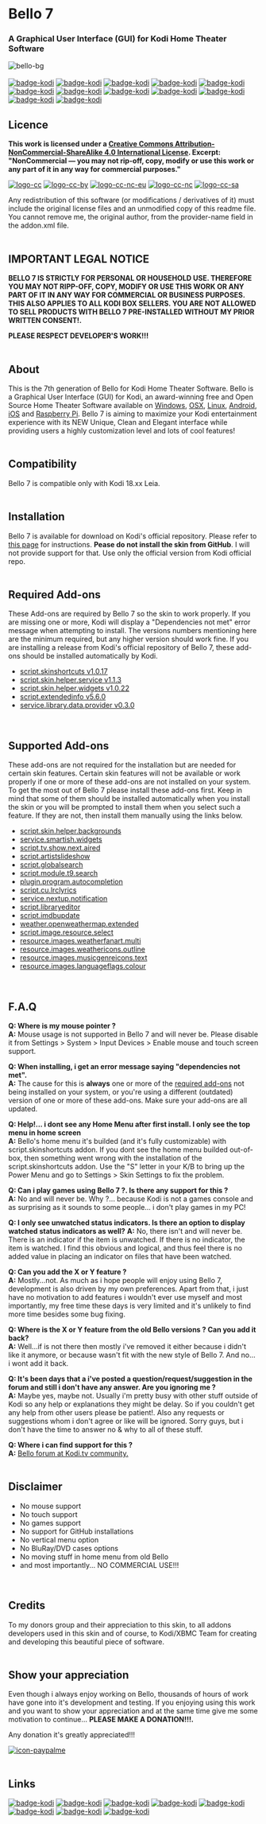 # Bello 7
### A Graphical User Interface (GUI) for Kodi Home Theater Software
![bello-bg](https://i.imgur.com/PHRssiE.jpg)
<br><br>
[![badge-kodi](https://img.shields.io/badge/Licence-440E66.svg?style=plastic)](#Licence) [![badge-kodi](https://img.shields.io/badge/Legal_Notice-440E66.svg?style=plastic)](#IMPORTANT-LEGAL-NOTICE) [![badge-kodi](https://img.shields.io/badge/About-440E66.svg?style=plastic)](#About) [![badge-kodi](https://img.shields.io/badge/Compatibility-440E66.svg?style=plastic)](#Compatibility) [![badge-kodi](https://img.shields.io/badge/Installation-440E66.svg?style=plastic)](#Installation) [![badge-kodi](https://img.shields.io/badge/Required_Add--ons-440E66.svg?style=plastic)](#Required-Add-ons) [![badge-kodi](https://img.shields.io/badge/Supported_Add--ons-440E66.svg?style=plastic)](#Supported-Add-ons) [![badge-kodi](https://img.shields.io/badge/F.A.Q-440E66.svg?style=plastic)](#FAQ) [![badge-kodi](https://img.shields.io/badge/Disclaimer-440E66.svg?style=plastic)](#Disclaimer) [![badge-kodi](https://img.shields.io/badge/Credits-440E66.svg?style=plastic)](#Credits) [![badge-kodi](https://img.shields.io/badge/Donate_Now!-440E66.svg?style=plastic)](#Show-your-appreciation) [![badge-kodi](https://img.shields.io/badge/Links-440E66.svg?style=plastic)](#Links) 

## Licence
**This work is licensed under a <a rel="license" href="http://creativecommons.org/licenses/by-nc-sa/4.0/">Creative Commons Attribution-NonCommercial-ShareAlike 4.0 International License</a>. Excerpt: "NonCommercial — you may not rip-off, copy, modify or use this work or any part of it in any way for commercial purposes."**
<br>

[![logo-cc](https://mirrors.creativecommons.org/presskit/icons/cc.svg)](http://creativecommons.org/licenses/by-nc-sa/4.0/) [![logo-cc-by](https://mirrors.creativecommons.org/presskit/icons/by.svg)](http://creativecommons.org/licenses/by-nc-sa/4.0/) [![logo-cc-nc-eu](https://mirrors.creativecommons.org/presskit/icons/nc-eu.svg)](http://creativecommons.org/licenses/by-nc-sa/4.0/) [![logo-cc-nc](https://mirrors.creativecommons.org/presskit/icons/nc.svg)](http://creativecommons.org/licenses/by-nc-sa/4.0/) [![logo-cc-sa](https://mirrors.creativecommons.org/presskit/icons/sa.svg)](http://creativecommons.org/licenses/by-nc-sa/4.0/)

Any redistribution of this software (or modifications / derivatives of it) must include the original license files and an unmodified copy of this readme file. You cannot remove me, the original author, from the provider-name field in the addon.xml file.
<br><br>

## IMPORTANT LEGAL NOTICE
**BELLO 7 IS STRICTLY FOR PERSONAL OR HOUSEHOLD USE. THEREFORE YOU MAY NOT RIPP-OFF, COPY, MODIFY OR USE THIS WORK OR ANY PART OF IT IN ANY WAY FOR COMMERCIAL OR BUSINESS PURPOSES. THIS ALSO APPLIES TO ALL KODI BOX SELLERS. YOU ARE NOT ALLOWED TO SELL PRODUCTS WITH BELLO 7 PRE-INSTALLED WITHOUT MY PRIOR WRITTEN CONSENT!.**

**PLEASE RESPECT DEVELOPER'S WORK!!!**
<br><br>

## About
This is the 7th generation of Bello for Kodi Home Theater Software. Bello is a Graphical User Interface (GUI) for Kodi, an award-winning free and Open Source Home Theater Software available on [Windows](https://kodi.tv/download/849), [OSX](https://kodi.tv/download/851), [Linux](https://kodi.tv/download/850), [Android](https://kodi.tv/download/852), [iOS](https://kodi.tv/download/854) and [Raspberry Pi](https://kodi.tv/download/853). Bello 7 is aiming to maximize your Kodi entertainment experience with its NEW Unique, Clean and Elegant interface while providing users a highly customization level and lots of cool features!
<br><br>

## Compatibility
Bello 7 is compatible only with Kodi 18.xx Leia.
<br><br>

## Installation
Bello 7 is available for download on Kodi's official repository. Please refer to [this page](http://wiki.kodi.tv/index.php?title=HOW-TO:Change_skins) for instructions.
**Pease do not install the skin from GitHub**. I will not provide support for that. Use only the official version
from Kodi official repo.
<br><br>

## Required Add-ons
These Add-ons are required by Bello 7 so the skin to work properly. If you are missing one or more, Kodi will display a "Dependencies not met" error message when attempting to install. The versions numbers mentioning here are the minimum required, but any higher version should work fine. If you are installing a release from Kodi's official repository of Bello 7, these add-ons should be installed automatically by Kodi.
<ul><li><a href="http://mirrors.xbmc.org/addons/krypton/script.skinshortcuts/">script.skinshortcuts v1.0.17</a></li>
<li><a href="http://mirrors.xbmc.org/addons/krypton/script.skin.helper.service/">script.skin.helper.service v1.1.3</a></li>
<li><a href="http://mirrors.xbmc.org/addons/krypton/script.skin.helper.widgets/">script.skin.helper.widgets v1.0.22</a></li>
<li><a href="http://mirrors.xbmc.org/addons/krypton/script.extendedinfo/">script.extendedinfo v5.6.0</a></li>
<li><a href="http://mirrors.xbmc.org/addons/krypton/service.library.data.provider/">service.library.data.provider v0.3.0</a></li></ul>
<br>

## Supported Add-ons
These add-ons are not required for the installation but are needed for certain skin features. Certain skin features will not be available or work properly if one or more of these add-ons are not installed on your system. To get the most out of Bello 7 please install these add-ons first. Keep in mind that some of them should be installed automatically when you install the skin or you will be prompted to install them when you select such a feature. If they are not, then install them manually using the links below.
<ul><li><a href="http://mirrors.xbmc.org/addons/krypton/script.skin.helper.backgrounds/">script.skin.helper.backgrounds</a></li>
<li><a href="http://mirrors.xbmc.org/addons/krypton/service.smartish.widgets/">service.smartish.widgets</a></li>
<li><a href="http://mirrors.xbmc.org/addons/krypton/script.tv.show.next.aired/">script.tv.show.next.aired</a></li>
<li><a href="http://mirrors.xbmc.org/addons/krypton/script.artistslideshow/">script.artistslideshow</a></li>
<li><a href="http://mirrors.xbmc.org/addons/krypton/script.globalsearch/">script.globalsearch</a></li>
<li><a href="http://mirrors.xbmc.org/addons/krypton/script.module.t9.search/">script.module.t9.search</a></li>
<li><a href="http://mirrors.xbmc.org/addons/krypton/plugin.program.autocompletion/">plugin.program.autocompletion</a></li>
<li><a href="http://mirrors.xbmc.org/addons/krypton/script.cu.lrclyrics/">script.cu.lrclyrics</a></li>
<li><a href="http://mirrors.xbmc.org/addons/krypton/service.nextup.notification/">service.nextup.notification</a></li>
<li><a href="https://github.com/phil65/script.libraryeditor/">script.libraryeditor</a></li>
<li><a href="https://github.com/jansepke/script.imdbupdate/">script.imdbupdate</a></li>
<li><a href="http://mirrors.xbmc.org/addons/krypton/weather.openweathermap.extended/">weather.openweathermap.extended</a></li>
<li><a href="http://mirrors.xbmc.org/addons/krypton/script.image.resource.select/">script.image.resource.select</a></li>
<li><a href="http://mirrors.xbmc.org/addons/krypton/resource.images.weatherfanart.multi/">resource.images.weatherfanart.multi</a></li>
<li><a href="http://mirrors.xbmc.org/addons/krypton/resource.images.weathericons.outline/">resource.images.weathericons.outline</a></li>
<li><a href="http://mirrors.xbmc.org/addons/krypton/resource.images.musicgenreicons.text/">resource.images.musicgenreicons.text</a></li>
<li><a href="http://mirrors.xbmc.org/addons/krypton/resource.images.languageflags.colour/">resource.images.languageflags.colour</a></li></ul>
<br>

## F.A.Q
**Q: Where is my mouse pointer ?**
<br>**A:** Mouse usage is not supported in Bello 7 and will never be. Please disable it from Settings > System > Input Devices > Enable mouse and touch screen support.

**Q: When installing, i get an error message saying "dependencies not met".**
<br>**A:** The cause for this is **always** one or more of the [required add-ons](#Required-Add-ons) not being installed on your system, or you're using a different (outdated) version of one or more of these add-ons. Make sure your add-ons are all updated.

**Q: Help!... i dont see any Home Menu after first install. I only see the top menu in home screen**
<br>**A:** Bello's home menu it's builded (and it's fully customizable) with script.skinshortcuts addon. If you dont see the home menu builded out-of-box, then something went wrong with the installation of the script.skinshortcuts addon. Use the "S" letter in your K/B to bring up the Power Menu and go to Settings > Skin Settings to fix the problem. 

**Q: Can i play games using Bello 7 ?. Is there any support for this ?**
<br>**A:** No and will never be. Why ?... because Kodi is not a games console and as surprising as it sounds to some people... i don't play games in my PC!

**Q: I only see unwatched status indicators. Is there an option to display watched status indicators as well?**
**A:** No, there isn't and will never be. There is an indicator if the item is unwatched. If there is no indicator, the item is watched. I find this obvious and logical, and thus feel there is no added value in placing an indicator on files that have been watched. 

**Q: Can you add the X or Y feature ?**
<br>**A:** Mostly...not. As much as i hope people will enjoy using Bello 7, development is also driven by my own preferences. Apart from that, i just have no motivation to add features i wouldn't ever use myself and most importantly, my free time these days is very limited and it's unlikely to find more time besides some bug fixing.

**Q: Where is the X or Y feature from the old Bello versions ? Can you add it back?**
<br>**A:** Well...if is not there then mostly i've removed it either because i didn't like it anymore, or because wasn't fit with the new style of Bello 7. And no... i wont add it back.

**Q: It's been days that a i've posted a question/request/suggestion in the forum and still i don't have any answer. Are you ignoring me ?**
<br>**A:** Maybe yes, maybe not. Usually i'm pretty busy with other stuff outside of Kodi so any help or explanations they might be delay. So if you couldn't get any help from other users please be patient!. Also any requests or suggestions whom i don't agree or like will be ignored. Sorry guys, but i don't have the time to answer no & why to all of these stuff.

**Q: Where i can find support for this ?**
<br>**A:** [Bello forum at Kodi.tv community.](http://forum.kodi.tv/forumdisplay.php?fid=198)
<br><br>

## Disclaimer
<ul><li>No mouse support</li>
<li>No touch support</li>
<li>No games support</li>
<li>No support for GitHub installations</li>
<li>No vertical menu option</li>
<li>No BluRay/DVD cases options</li>
<li>No moving stuff in home menu from old Bello</li>
<li>and most importantly... NO COMMERCIAL USE!!!</li></ul>
<br>

## Credits
To my donors group and their appreciation to this skin, to all addons developers used in this skin and of course, to Kodi/XBMC Team for creating and developing this beautiful piece of software.
<br><br>

## Show your appreciation
Even though i always enjoy working on Bello, thousands of hours of work have gone into it's development and testing. If you enjoying using this work and you want to show your appreciation and at the same time give me some motivation to continue... ****PLEASE MAKE A DONATION**!!!.**

Any donation it's greatly appreciated!!!

[![icon-paypalme](http://i.imgur.com/6kI9fcu.png)](https://www.paypal.me/Nessus)
<br><br>

## Links
[![badge-kodi](https://img.shields.io/badge/Powered_by-Kodi_18.xx-blue.svg)](https://kodi.tv/)  [![badge-kodi](https://img.shields.io/badge/Current_Version-v7.0.0-8D4DE9.svg)](https://kodi.tv/download)  [![badge-kodi](https://img.shields.io/badge/Skin-Support-red.svg)](https://forum.kodi.tv/forumdisplay.php?fid=198) [![badge-kodi](https://img.shields.io/badge/Skin-Gallery-571181.svg)](https://imgur.com/a/BMt48) [![badge-kodi](https://img.shields.io/badge/Kodi-Wiki-FACE14.svg)](https://kodi.wiki/) [![badge-kodi](https://img.shields.io/badge/@-Fanart.tv-4949E7.svg)](https://fanart.tv/) [![badge-kodi](https://img.shields.io/badge/@-TMDB-00BECA.svg)](https://www.themoviedb.org/)  [![badge-kodi](https://img.shields.io/badge/Creative_Commons-BY--NC--SA-78DE00.svg)](https://creativecommons.org/licenses/by-nc-sa/4.0/)
